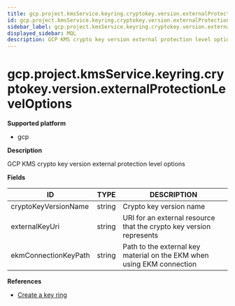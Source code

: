 ```yaml
---
title: gcp.project.kmsService.keyring.cryptokey.version.externalProtectionLevelOptions
id: gcp.project.kmsService.keyring.cryptokey.version.externalProtectionLevelOptions
sidebar_label: gcp.project.kmsService.keyring.cryptokey.version.externalProtectionLevelOptions
displayed_sidebar: MQL
description: GCP KMS crypto key version external protection level options
---
```


# gcp.project.kmsService.keyring.cryptokey.version.externalProtectionLevelOptions

**Supported platform**

- gcp

**Description**

GCP KMS crypto key version external protection level options

**Fields**

| ID                   | TYPE   | DESCRIPTION                                                            |
| -------------------- | ------ | ---------------------------------------------------------------------- |
| cryptoKeyVersionName | string | Crypto key version name                                                |
| externalKeyUri       | string | URI for an external resource that the crypto key version represents    |
| ekmConnectionKeyPath | string | Path to the external key material on the EKM when using EKM connection |

**References**

- [Create a key ring](https://cloud.google.com/kms/docs/create-key-ring)
